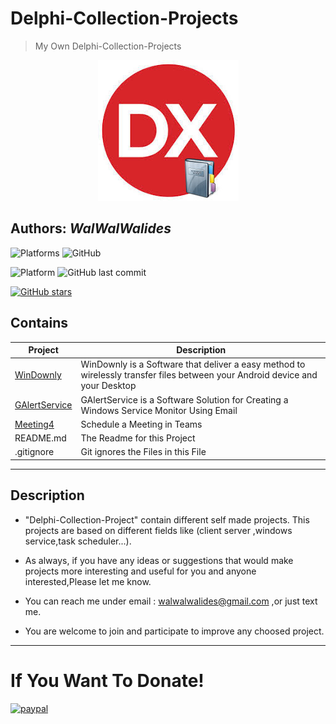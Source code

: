 # Delphi-Collection-Projects
> My Own Delphi-Collection-Projects

<p align="center">
  <img src=Delphi-Collection.jpg />
</p> 

**Authors:**  *WalWalWalides*
------
![Platforms](https://img.shields.io/badge/Supported%20platforms-Win32%20and%20Win64-red.svg)
![GitHub](https://img.shields.io/github/license/walwalwalides/Delphi-Collection-Projects)


![Platform](https://img.shields.io/badge/delphi->%3D_2010-glue)
![GitHub last commit](https://img.shields.io/github/last-commit/walwalwalides/Delphi-Collection-Projects)

[![GitHub stars](https://img.shields.io/github/stars/walwalwalides/Delphi-Collection-Projects)](https://github.com/walwalwalides/Delphi-Collection-Projects/stargazers)

## Contains

| Project | Description | 
| --- | --- |
|[WinDownly](https://github.com/walwalwalides/WinDownly)| WinDownly is a Software that deliver a easy method to wirelessly transfer files between your Android device and your Desktop |
|[GAlertService](https://github.com/walwalwalides/GAlertService)| GAlertService is a Software Solution for Creating a Windows Service Monitor Using Email |
|[Meeting4](https://github.com/walwalwalides/Meeting4)| Schedule a Meeting in Teams |
| README.md | The Readme for this Project |
| .gitignore | Git ignores the Files in this File |


------
## Description
- "Delphi-Collection-Project" contain different self made projects.
This projects are based on different fields like (client server ,windows service,task scheduler...).

- As always, if you have any ideas or suggestions that would make projects more interesting and useful for you and anyone interested,Please let me know. 

- You can reach me under email : walwalwalides@gmail.com ,or just text me.

- You are welcome to join and participate to improve any choosed project.


------
# If You Want To Donate!

[![paypal](https://www.paypalobjects.com/en_US/i/btn/btn_donateCC_LG.gif)](https://www.paypal.com/cgi-bin/webscr?cmd=_s-xclick&hosted_button_id=Y79F36A9BGLHS&source=url)

